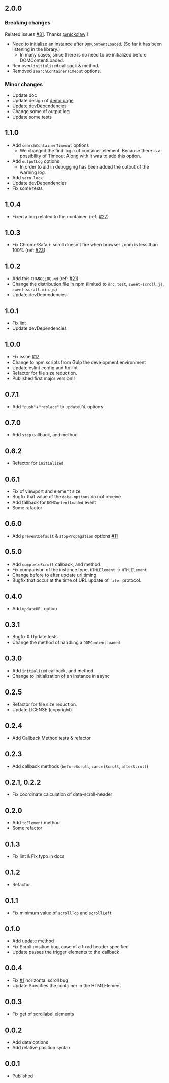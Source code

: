## 2.0.0

### Breaking changes

Related issues [#31](https://github.com/tsuyoshiwada/sweet-scroll/issues/31). Thanks [@nickclaw](https://github.com/nickclaw)!!

* Need to initialize an instance after `DOMContentLoaded`. (So far it has been listening in the library.)
    - In many cases, since there is no need to be initialized before DOMContentLoaded.
* Removed `initialized` callback & method.
* Removed `searchContainerTimeout` options.


### Minor changes

* Update doc
* Update design of [demo page](http://tsuyoshiwada.github.io/sweet-scroll/)
* Update devDependencies
* Change some of output log
* Update some tests


## 1.1.0

* Add `searchContainerTimeout` options
    - We changed the find logic of container element. Because there is a possibility of Timeout Along with it was to add this option.
* Add `outputLog` options
    - In order to aid in debugging has been added the output of the warning log.
* Add `yarn.lock`
* Update devDependencies
* Fix some tests


## 1.0.4

* Fixed a bug related to the container. (ref: [#27](https://github.com/tsuyoshiwada/sweet-scroll/issues/27))


## 1.0.3

* Fix Chrome/Safari: scroll doesn't fire when browser zoom is less than 100% (ref: [#23](https://github.com/tsuyoshiwada/sweet-scroll/issues/23))


## 1.0.2

* Add this `CHANGELOG.md` (ref: [#21](https://github.com/tsuyoshiwada/sweet-scroll/issues/21))
* Change the distribution file in npm (limited to `src`, `test`, `sweet-scroll.js`, `sweet-scroll.min.js`)
* Update devDependencies


## 1.0.1

* Fix lint
* Update devDependencies


## 1.0.0

* Fix issue [#17](https://github.com/tsuyoshiwada/sweet-scroll/issues/17)
* Change to npm scripts from Gulp the development environment
* Update eslint config and fix lint
* Refactor for file size reduction.
* Published first major version!!


## 0.7.1

* Add `"push"`+`"replace"` to `updateURL` options


## 0.7.0

* Add `step` callback, and method


## 0.6.2

* Refactor for `initialized`


## 0.6.1

* Fix of viewport and element size
* Bugfix that value of the `data-options` do not receive
* Add fallback for `DOMContentLoaded` event
* Some rafactor


## 0.6.0

* Add `preventDefault` & `stopPropagation` options [#11](https://github.com/tsuyoshiwada/sweet-scroll/issues/11)


## 0.5.0

* Add `completeScroll` callback, and method
* Fix comparison of the instance type. `HTMLElement` -> `HTMLElement`
* Change before to after update url timing
* Bugfix that occur at the time of URL update of `file:` protocol.


## 0.4.0

* Add `updateURL` option


## 0.3.1

* Bugfix & Update tests
* Change the method of handling a `DOMContentLoaded`


## 0.3.0

* Add `initialized` callback, and method
* Change to initialization of an instance in async


## 0.2.5

* Refactor for file size reduction.
* Update LICENSE (copyright)


## 0.2.4

* Add Callback Method tests & refactor


## 0.2.3

* Add callback methods (`beforeScroll`, `cancelScroll`, `afterScroll`)


## 0.2.1, 0.2.2

* Fix coordinate calculation of data-scroll-header


## 0.2.0

* Add `toElement` method
* Some refactor


## 0.1.3

* Fix lint & Fix typo in docs


## 0.1.2

* Refactor


## 0.1.1

* Fix minimum value of `scrollTop` and `scrollLeft`


## 0.1.0

* Add update method
* Fix Scroll position bug, case of a fixed header specified
* Update passes the trigger elements to the callback


## 0.0.4

* Fix [#1](https://github.com/tsuyoshiwada/sweet-scroll/issues/1) horizontal scroll bug
* Update Specifies the container in the HTMLElement


## 0.0.3

* Fix get of scrollabel elements


## 0.0.2

* Add data options
* Add relative position syntax


## 0.0.1

* Published
